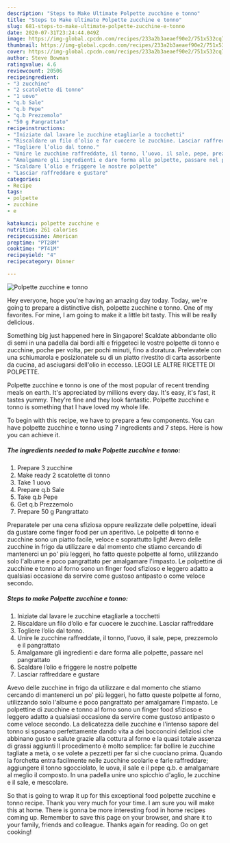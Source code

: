 ```yaml
---
description: "Steps to Make Ultimate Polpette zucchine e tonno"
title: "Steps to Make Ultimate Polpette zucchine e tonno"
slug: 681-steps-to-make-ultimate-polpette-zucchine-e-tonno
date: 2020-07-31T23:24:44.049Z
image: https://img-global.cpcdn.com/recipes/233a2b3aeaef90e2/751x532cq70/polpette-zucchine-e-tonno-recipe-main-photo.jpg
thumbnail: https://img-global.cpcdn.com/recipes/233a2b3aeaef90e2/751x532cq70/polpette-zucchine-e-tonno-recipe-main-photo.jpg
cover: https://img-global.cpcdn.com/recipes/233a2b3aeaef90e2/751x532cq70/polpette-zucchine-e-tonno-recipe-main-photo.jpg
author: Steve Bowman
ratingvalue: 4.6
reviewcount: 20506
recipeingredient:
- "3 zucchine"
- "2 scatolette di tonno"
- "1 uovo"
- "q.b Sale"
- "q.b Pepe"
- "q.b Prezzemolo"
- "50 g Pangrattato"
recipeinstructions:
- "Iniziate dal lavare le zucchine etagliarle a tocchetti"
- "Riscaldare un filo d’olio e far cuocere le zucchine. Lasciar raffreddare"
- "Togliere l’olio dal tonno."
- "Unire le zucchine raffreddate, il tonno, l’uovo, il sale, pepe, prezzemolo e il pangrattato"
- "Amalgamare gli ingredienti e dare forma alle polpette, passare nel pangrattato"
- "Scaldare l’olio e friggere le nostre polpette"
- "Lasciar raffreddare e gustare"
categories:
- Recipe
tags:
- polpette
- zucchine
- e

katakunci: polpette zucchine e 
nutrition: 261 calories
recipecuisine: American
preptime: "PT28M"
cooktime: "PT41M"
recipeyield: "4"
recipecategory: Dinner

---
```



![Polpette zucchine e tonno](https://img-global.cpcdn.com/recipes/233a2b3aeaef90e2/751x532cq70/polpette-zucchine-e-tonno-recipe-main-photo.jpg)

Hey everyone, hope you're having an amazing day today. Today, we're going to prepare a distinctive dish, polpette zucchine e tonno. One of my favorites. For mine, I am going to make it a little bit tasty. This will be really delicious.

Something big just happened here in Singapore! Scaldate abbondante olio di semi in una padella dai bordi alti e friggeteci le vostre polpette di tonno e zucchine, poche per volta, per pochi minuti, fino a doratura. Prelevatele con una schiumarola e posizionatele su di un piatto rivestito di carta assorbente da cucina, ad asciugarsi dell&#39;olio in eccesso. LEGGI LE ALTRE RICETTE DI POLPETTE.

Polpette zucchine e tonno is one of the most popular of recent trending meals on earth. It's appreciated by millions every day. It's easy, it's fast, it tastes yummy. They're fine and they look fantastic. Polpette zucchine e tonno is something that I have loved my whole life.


To begin with this recipe, we have to prepare a few components. You can have polpette zucchine e tonno using 7 ingredients and 7 steps. Here is how you can achieve it.

<!--inarticleads1-->

##### The ingredients needed to make Polpette zucchine e tonno:

1. Prepare 3 zucchine
1. Make ready 2 scatolette di tonno
1. Take 1 uovo
1. Prepare q.b Sale
1. Take q.b Pepe
1. Get q.b Prezzemolo
1. Prepare 50 g Pangrattato


Preparatele per una cena sfiziosa oppure realizzate delle polpettine, ideali da gustare come finger food per un aperitivo. Le polpette di tonno e zucchine sono un piatto facile, veloce e soprattutto light! Avevo delle zucchine in frigo da utilizzare e dal momento che stiamo cercando di mantenerci un po&#39; più leggeri, ho fatto queste polpette al forno, utilizzando solo l&#39;albume e poco pangrattato per amalgamare l&#39;impasto. Le polpettine di zucchine e tonno al forno sono un finger food sfizioso e leggero adatto a qualsiasi occasione da servire come gustoso antipasto o come veloce secondo. 

<!--inarticleads2-->

##### Steps to make Polpette zucchine e tonno:

1. Iniziate dal lavare le zucchine etagliarle a tocchetti
1. Riscaldare un filo d’olio e far cuocere le zucchine. Lasciar raffreddare
1. Togliere l’olio dal tonno.
1. Unire le zucchine raffreddate, il tonno, l’uovo, il sale, pepe, prezzemolo e il pangrattato
1. Amalgamare gli ingredienti e dare forma alle polpette, passare nel pangrattato
1. Scaldare l’olio e friggere le nostre polpette
1. Lasciar raffreddare e gustare


Avevo delle zucchine in frigo da utilizzare e dal momento che stiamo cercando di mantenerci un po&#39; più leggeri, ho fatto queste polpette al forno, utilizzando solo l&#39;albume e poco pangrattato per amalgamare l&#39;impasto. Le polpettine di zucchine e tonno al forno sono un finger food sfizioso e leggero adatto a qualsiasi occasione da servire come gustoso antipasto o come veloce secondo. La delicatezza delle zucchine e l&#39;intenso sapore del tonno si sposano perfettamente dando vita a dei bocconcini deliziosi che abbinano gusto e salute grazie alla cottura al forno e la quasi totale assenza di grassi aggiunti Il procedimento è molto semplice: far bollire le zucchine tagliate a metà, o se volete a pezzetti per far si che cuociano prima. Quando la forchetta entra facilmente nelle zucchine scolarle e farle raffreddare; aggiungere il tonno sgocciolato, le uova, il sale e il pepe q.b. e amalgamare al meglio il composto. In una padella unire uno spicchio d&#39;aglio, le zucchine e il sale, e mescolare. 

So that is going to wrap it up for this exceptional food polpette zucchine e tonno recipe. Thank you very much for your time. I am sure you will make this at home. There is gonna be more interesting food in home recipes coming up. Remember to save this page on your browser, and share it to your family, friends and colleague. Thanks again for reading. Go on get cooking!

